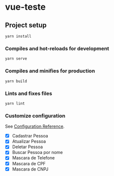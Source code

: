 # vue-teste

## Project setup

```
yarn install
```

### Compiles and hot-reloads for development

```
yarn serve
```

### Compiles and minifies for production

```
yarn build
```

### Lints and fixes files

```
yarn lint
```

### Customize configuration

See [Configuration Reference](https://cli.vuejs.org/config/).

- [x] Cadastrar Pessoa
- [x] Atualizar Pessoa
- [x] Deletar Pessoa
- [x] Buscar Pessoa por nome
- [x] Mascara de Telefone
- [x] Mascara de CPF
- [x] Mascara de CNPJ
